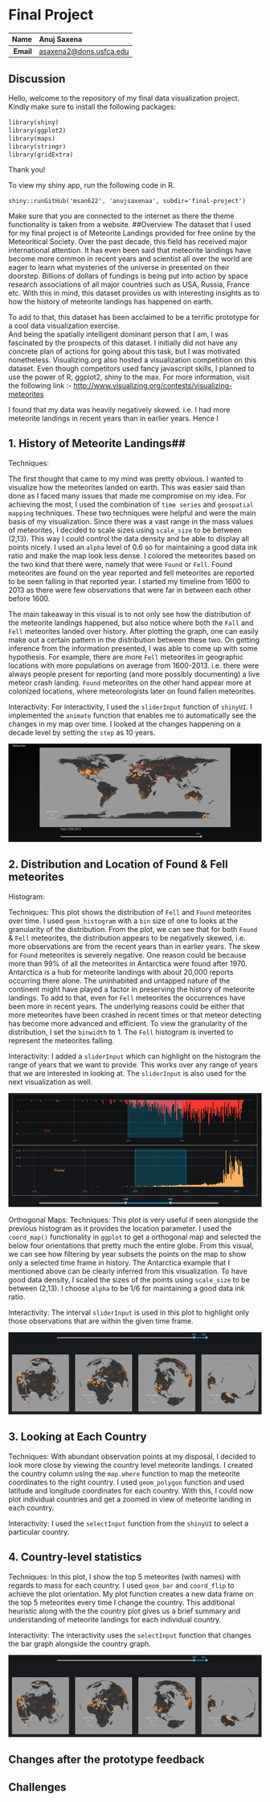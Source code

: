 Final Project
==============================

| **Name**  | Anuj Saxena  |
|----------:|:-------------|
| **Email** | asaxena2@dons.usfca.edu |

## Discussion ##

Hello, welcome to the repository of my final data visualization project. Kindly make sure to install the following packages:

```
library(shiny)
library(ggplot2)
library(maps)
library(stringr)
library(gridExtra)
```

Thank you!

To view my shiny app, run the following code in R.

```
shiny::runGitHub('msan622', 'anujsaxenaa', subdir='final-project')
```

Make sure that you are connected to the internet as there the theme functionality is taken from a website.
##Overview
The dataset that I used for my final project is of Meteorite Landings provided for free online by the Meteoritical Society. Over the past decade, this field has received major international attention. It has even been said that meteorite landings have become more common in recent years and scientist all over the world are eager to learn what mysteries of the universe in presented on their doorstep. Billions of dollars of fundings is being put into action by space research associations of all major countries such as USA, Russia, France etc. With this in mind, this dataset provides us with interesting insights as to how the history of meteorite landings has happened on earth. 

To add to that, this dataset has been acclaimed to be a terrific prototype for a cool data visualization exercise.  
And being the spatially intelligent dominant person that I am, I was fascinated by the prospects of this dataset. I initially did not have any concrete plan of actions for going about this task, but I was motivated nonetheless. Visualizing.org also hosted a visualization competition on this dataset. Even though competitors used fancy javascript skills, I planned to use the power of R, ggplot2, shiny to the max. For more information, visit the following link :- http://www.visualizing.org/contests/visualizing-meteorites

I found that my data was heavily negatively skewed. i.e. I had more meteorite landings in recent years than in earlier years. Hence I 
## 1. History of Meteorite Landings##

Techniques:

The first thought that came to my mind was pretty obvious. I wanted to visualize how the meteorites landed on earth. This was easier said than done as I faced many issues that made me compromise on my idea. 
For achieving the most, I used the combination of ```time series``` and ```geospatial mapping``` techniques. 
These two techniques were helpful and were the main basis of my visualization. Since there was a vast range in the mass values of meteorites, I decided to scale sizes using ```scale_size``` to be between (2,13). This way I could control the data density and be able to display all points nicely. I used an ```alpha``` level of 0.6 so for maintaining a good data ink ratio and make the map look less dense. I colored the meteorites based on the two kind that there were, namely that were ```Found``` or ```Fell```. Found meteorites are found on the year reported and fell meteorites are reported to be seen falling in that reported year. I started my timeline from 1600 to 2013 as there were few observations that were far in between each other before 1600.

The main takeaway in this visual is to not only see how the distribution of the meteorite landings happened, but also notice where both the ```Fall``` and ```Fell``` meteorites landed over history. After plotting the graph, one can easily make out a certain pattern in the distribution between these two. On getting inference from the information presented, I was able to come up with some hypothesis. For example, there are more ```Fell``` meteorites in geographic locations with more populations on average from 1600-2013. i.e. there were always people present for reporting (and more possibly documenting) a live meteor crash landing. ```Found``` meteorites on the other hand appear more at colonized locations, where meteorologists later on found fallen meteorites. 

Interactivity:
For interactivity, I used the ```sliderInput``` function of ```shinyUI```. I implemented the ```animate``` function that enables me to automatically see the changes in my map over time. I looked at the changes happening on a decade level by setting the ```step``` as 10 years.

![IMAGE](time_series.png)

## 2. Distribution and Location of Found & Fell meteorites
Histogram:

Techniques: This plot shows the distribution of ```Fell``` and ```Found``` meteorites over time. I used ```geom_histogram``` with a ```bin``` size of one to looks at the granularity of the distribution. From the plot, we can see that for both ```Found``` & ```Fell``` meteorites, the distribution appears to be negatively skewed, i.e. more observations are from the recent years than in earlier years. The skew for ```Found``` meteorites is severely negative. One reason could be because more than 99% of all the meteorites in Antarctica were found after 1970. Antarctica is a hub for meteorite landings with about 20,000 reports occurring there alone. The uninhabited and untapped nature of the continent might have played a factor in preserving the history of meteorite landings. To add to that, even for ```Fell``` meteorites the occurrences have been more in recent years. The underlying reasons could be either that more meteorites have been crashed in recent times or that meteor detecting has become more advanced and efficient. To view the granularity of the distribution, I set the ```binwidth``` to 1. The ```Fell``` histogram is inverted to represent the meteorites falling.

Interactivity:
I added a ```sliderInput``` which can highlight on the histogram the range of years that we want to provide. This works over any range of years that we are interested in looking at. The ```sliderInput``` is also used for the next visualization as well.

![IMAGE](hist.png)

Orthogonal Maps:
Techniques: This plot is very useful if seen alongside the previous histogram as it provides the location parameter. I used the ```coord_map()``` functionality in ```ggplot``` to get a orthogonal map and selected the below four orientations that pretty much the entire globe. From this visual, we can see how filtering by year subsets the points on the map to show only a selected time frame in history. The Antarctica example that I mentioned above can be clearly inferred from this visualization. To have good data density, I scaled the sizes of the points using ```scale_size``` to be between (2,13). I choose ```alpha``` to be 1/6 for maintaining a good data ink ratio. 

Interactivity:
The interval ```sliderInput``` is used in this plot to highlight only those observations that are within the given time frame. 

![IMAGE](orthoMaps.png)

## 3. Looking at Each Country
Techniques: With abundant observation points at my disposal, I decided to look more close by viewing the country level meteorite landings. I created the country column using the ```map.where``` function to map the meteorite coordinates to the right country. I used ```geom_polygon``` function and used latitude and longitude coordinates for each country. With this, I could now plot individual countries and get a zoomed in view of meteorite landing in each country. 

Interactivity: I used the ```selectInput``` function from the ```shinyUI``` to select a particular country. 

## 4. Country-level statistics 
Techniques: In this plot, I show the top 5 meteorites (with names) with regards to mass for each country. I used ```geom_bar``` and ```coord_flip``` to achieve the plot orientation. My plot function creates a new data frame on the top 5 meteorites every time I change the country. This additional heuristic along with the the country plot gives us a brief summary and understanding of meteorite landings for each individual country.

Interactivity: The interactivity uses the ```selectInput``` function that changes the bar graph alongside the country graph.

![IMAGE](countryLevel.png)

## Changes after the prototype feedback

## Challenges
